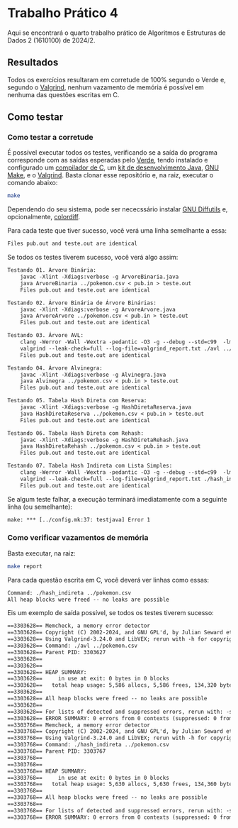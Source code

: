 # Trabalho Prático 4

Aqui se encontrará o quarto trabalho prático de Algoritmos e Estruturas de
Dados 2 (1610100) de 2024/2.

## Resultados

Todos os exercícios resultaram em corretude de 100% segundo o Verde e, segundo
o [Valgrind](https://valgrind.org/), nenhum vazamento de memória é possível em
nenhuma das questões escritas em C.

## Como testar

### Como testar a corretude

É possível executar todos os testes, verificando se a saída do programa
corresponde com as saídas esperadas pelo
[Verde](http://verde.icei.pucminas.br), tendo instalado e configurado um
[compilador de C](https://clang.llvm.org/), um [kit de desenvolvimento
Java](https://openjdk.org/), [GNU Make](https://www.gnu.org/software/make/), e
o [Valgrind](https://valgrind.org/). Basta clonar esse repositório e, na raiz,
executar o comando abaixo:

```bash
make
```

Dependendo do seu sistema, pode ser nececssário instalar
[GNU Diffutils](https://www.gnu.org/software/diffutils) e, opcionalmente,
[colordiff](https://www.colordiff.org/).

Para cada teste que tiver sucesso, você verá uma linha semelhante a essa:

```txt
Files pub.out and teste.out are identical
```

Se todos os testes tiverem sucesso, você verá algo assim:

```txt
Testando 01. Árvore Binária:
	javac -Xlint -Xdiags:verbose -g ArvoreBinaria.java
	java ArvoreBinaria ../pokemon.csv < pub.in > teste.out
	Files pub.out and teste.out are identical

Testando 02. Árvore Binária de Árvore Binárias:
	javac -Xlint -Xdiags:verbose -g ArvoreArvore.java
	java ArvoreArvore ../pokemon.csv < pub.in > teste.out
	Files pub.out and teste.out are identical

Testando 03. Árvore AVL:
	clang -Werror -Wall -Wextra -pedantic -O3 -g --debug --std=c99  -lm  avl.c   -o avl
	valgrind --leak-check=full --log-file=valgrind_report.txt ./avl ../pokemon.csv < pub.in > teste.out
	Files pub.out and teste.out are identical

Testando 04. Árvore Alvinegra:
	javac -Xlint -Xdiags:verbose -g Alvinegra.java
	java Alvinegra ../pokemon.csv < pub.in > teste.out
	Files pub.out and teste.out are identical

Testando 05. Tabela Hash Direta com Reserva:
	javac -Xlint -Xdiags:verbose -g HashDiretaReserva.java
	java HashDiretaReserva ../pokemon.csv < pub.in > teste.out
	Files pub.out and teste.out are identical

Testando 06. Tabela Hash Direta com Rehash:
	javac -Xlint -Xdiags:verbose -g HashDiretaRehash.java
	java HashDiretaRehash ../pokemon.csv < pub.in > teste.out
	Files pub.out and teste.out are identical

Testando 07. Tabela Hash Indireta com Lista Simples:
	clang -Werror -Wall -Wextra -pedantic -O3 -g --debug --std=c99  -lm  hash_indireta.c   -o hash_indireta
	valgrind --leak-check=full --log-file=valgrind_report.txt ./hash_indireta ../pokemon.csv < pub.in > teste.out
	Files pub.out and teste.out are identical
```

Se algum teste falhar, a execução terminará imediatamente com a seguinte linha
(ou semelhante):

```txt
make: *** [../config.mk:37: testjava] Error 1
```

### Como verificar vazamentos de memória

Basta executar, na raiz:

```bash
make report
```

Para cada questão escrita em C, você deverá ver linhas como essas:

```txt
Command: ./hash_indireta ../pokemon.csv
All heap blocks were freed -- no leaks are possible
```

Eis um exemplo de saída possível, se todos os testes tiverem sucesso:

```txt
==3303628== Memcheck, a memory error detector
==3303628== Copyright (C) 2002-2024, and GNU GPL'd, by Julian Seward et al.
==3303628== Using Valgrind-3.24.0 and LibVEX; rerun with -h for copyright info
==3303628== Command: ./avl ../pokemon.csv
==3303628== Parent PID: 3303627
==3303628==
==3303628==
==3303628== HEAP SUMMARY:
==3303628==     in use at exit: 0 bytes in 0 blocks
==3303628==   total heap usage: 5,586 allocs, 5,586 frees, 134,320 bytes allocated
==3303628==
==3303628== All heap blocks were freed -- no leaks are possible
==3303628==
==3303628== For lists of detected and suppressed errors, rerun with: -s
==3303628== ERROR SUMMARY: 0 errors from 0 contexts (suppressed: 0 from 0)
==3303768== Memcheck, a memory error detector
==3303768== Copyright (C) 2002-2024, and GNU GPL'd, by Julian Seward et al.
==3303768== Using Valgrind-3.24.0 and LibVEX; rerun with -h for copyright info
==3303768== Command: ./hash_indireta ../pokemon.csv
==3303768== Parent PID: 3303767
==3303768==
==3303768==
==3303768== HEAP SUMMARY:
==3303768==     in use at exit: 0 bytes in 0 blocks
==3303768==   total heap usage: 5,630 allocs, 5,630 frees, 134,360 bytes allocated
==3303768==
==3303768== All heap blocks were freed -- no leaks are possible
==3303768==
==3303768== For lists of detected and suppressed errors, rerun with: -s
==3303768== ERROR SUMMARY: 0 errors from 0 contexts (suppressed: 0 from 0)
```
